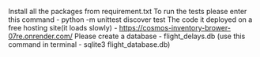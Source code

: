 Install all the packages from requirement.txt
To run the tests please enter this command - python -m unittest discover test
The code it deployed on a free hosting site(it loads slowly) - https://cosmos-inventory-brower-07re.onrender.com/
Please create a database - flight_delays.db (use this command in terminal - sqlite3 flight_database.db)
